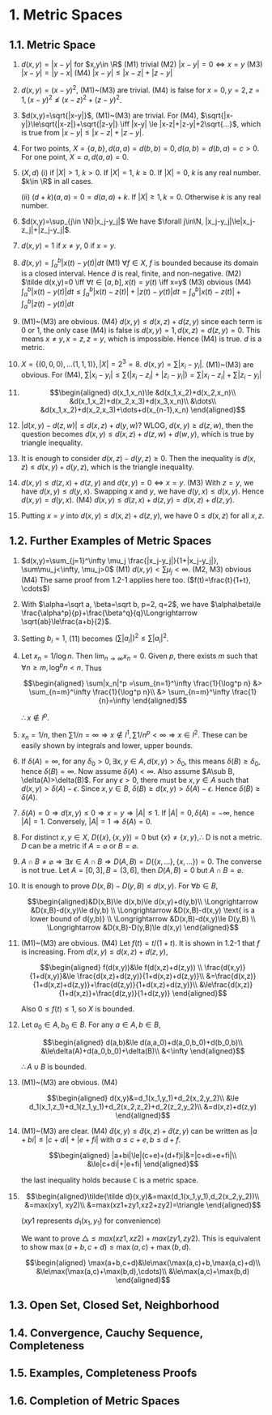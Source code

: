 # 1. Metric Spaces

## 1.1. Metric Space

1. $d(x,y)=|x-y|$ for $x,y\in \R$
    (M1) trivial
    (M2) $|x-y|=0 \iff x=y$
    (M3) $|x-y|=|y-x|$
    (M4) $|x-y|\le|x-z|+|z-y|$

2. $d(x,y)=(x-y)^2$, (M1)~(M3) are trivial. (M4) is false for $x=0, y=2, z=1, (x-y)^2\nleq (x-z)^2+(z-y)^2$.

3. $d(x,y)=\sqrt{|x-y|}$, (M1)~(M3) are trivial. For (M4), $\sqrt{|x-y|}\le\sqrt{|x-z|}+\sqrt{|z-y|} \iff |x-y| \le |x-z|+|z-y|+2\sqrt{...}$, which is true from $|x-y|\le |x-z|+|z-y|$.

4. For two points, $X=\{a,b\}, d(a,a)=d(b,b)=0, d(a,b)=d(b,a)=c>0$. For one point, $X={a}, d(a,a)=0$.

5. $(X,d)$
    (i) if $|X|>1$, $k>0$. If $|X|=1$, $k\ge 0$. If $|X|=0$, $k$ is any real number. $k\in \R$ in all cases.

    (ii) $(d+k)(a,a)=0=d(a,a)+k$. If $|X|\ge 1, k=0$. Otherwise $k$ is any real number.

6. $d(x,y)=\sup_{j\in \N}|x_j-y_j|$
    We have $\forall j\in\N, |x_j-y_j|\le|x_j-z_j|+|z_j-y_j|$.

7. $d(x,y)=1$ if $x\ne y$, 0 if $x=y$.

8. $\tilde d(x,y)=\int_a^b |x(t)-y(t)|dt$
    (M1) $\forall f\in X$, $f$ is bounded because its domain is a closed interval. Hence $\tilde d$ is real, finite, and non-negative.
    (M2) $\tilde d(x,y)=0 \iff $\forall t\in[a,b], x(t)=y(t)$ \iff x=y$
    (M3) obvious
    (M4) $\int_a^b |x(t)-y(t)|dt\le \int_a^b |x(t)-z(t)|+|z(t)-y(t)|dt = \int_a^b |x(t)-z(t)|+\int_a^b |z(t)-y(t)|dt$

9. (M1)~(M3) are obvious.
    (M4) $d(x,y)\le d(x,z)+d(z,y)$
    since each term is $0$ or $1$, the only case (M4) is false is $d(x,y)=1, d(x,z)=d(z,y)=0$. This means $x\ne y, x=z, z=y$, which is impossible. Hence (M4) is true. $d$ is a metric.

10. $X=\{(0,0,0),...(1,1,1)\}, |X|=2^3=8$. $d(x,y)=\sum |x_i-y_i|$.
    (M1)~(M3) are obvious.
    For (M4), $\sum |x_i-y_i|\le\sum(|x_i-z_i|+|z_i-y_i|)=\sum|x_i-z_i|+\sum|z_i-y_i|$

11. $$\begin{aligned}
    d(x_1,x_n)\le &d(x_1,x_2)+d(x_2,x_n)\\
    &d(x_1,x_2)+d(x_2,x_3)+d(x_3,x_n)\\
    &\dots\\
    &d(x_1,x_2)+d(x_2,x_3)+\dots+d(x_{n-1},x_n)
    \end{aligned}$$

12. $|d(x,y)-d(z,w)|\le d(x,z)+d(y,w)$?
    WLOG, $d(x,y)\ge d(z,w)$, then the question becomes
    $d(x,y)\le d(x,z)+d(z,w)+d(w,y)$, which is true by triangle inequality.

13. It is enough to consider $d(x,z)-d(y,z)\ge0$. Then the inequality is $d(x,z)\le d(x,y)+d(y,z)$, which is the triangle inequality.

14. $d(x,y)\le d(z,x)+d(z,y)$ and $d(x,y)=0 \iff x=y$.
    (M3) With $z=y$, we have $d(x,y)\le d(y,x)$. Swapping $x$ and $y$, we have $d(y,x)\le d(x,y)$. Hence $d(x,y)=d(y,x)$.
    (M4) $d(x,y)\le d(z,x)+d(z,y)=d(x,z)+d(z,y)$.

15. Putting $x=y$ into $d(x,y)\le d(x,z)+d(z,y)$, we have $0\le d(x,z)$ for all $x, z$.

## 1.2. Further Examples of Metric Spaces

1. $d(x,y)=\sum_{j=1}^\infty \mu_j \frac{|x_j-y_j|}{1+|x_j-y_j|}, \sum\mu_j<\infty, \mu_j>0$
    (M1) $d(x,y)<\sum \mu_j <\infty$.
    (M2, M3) obvious
    (M4) The same proof from 1.2-1 applies here too. ($f(t)=\frac{t}{1+t}, \cdots$)

2. With $\alpha=\sqrt a, \beta=\sqrt b, p=2, q=2$, we have $\alpha\beta\le \frac{\alpha^p}{p}+\frac{\beta^q}{q}\Longrightarrow \sqrt{ab}\le\frac{a+b}{2}$.

3. Setting $b_i=1$, (11) becomes $(\sum|a_i|)^2\le\sum|a_i|^2$.

4. Let $x_n=1/\log n$. Then $\lim_{n\to\infty} x_n=0$. Given $p$, there exists $m$ such that $\forall n\ge m, \log^pn<n$. Thus

    $$\begin{aligned}
    \sum|x_n|^p
    =\sum_{n=1}^\infty \frac{1}{\log^p n}
    &> \sum_{n=m}^\infty \frac{1}{\log^p n}\\
    &> \sum_{n=m}^\infty \frac{1}{n}=\infty
    \end{aligned}$$

    $\therefore x\notin l^p$.

5. $x_n=1/n$, then $\sum 1/n=\infty\Longrightarrow x\notin l^1, \sum1/n^p<\infty\Longrightarrow x\in l^2$. These can be easily shown by integrals and lower, upper bounds.

6. If $\delta(A)=\infty$, for any $\delta_0>0, \exists x,y\in A, d(x,y)>\delta_0$, this means $\delta(B)\ge\delta_0$, hence $\delta(B)=\infty$. Now assume $\delta(A)<\infty$. Also assume $A\sub B, \delta(A)>\delta(B)$. For any $\epsilon>0$, there must be $x,y\in A$ such that $d(x,y)>\delta(A)-\epsilon$. Since $x,y\in B$, $\delta(B)\ge d(x,y)>\delta(A)-\epsilon$. Hence $\delta(B)\ge \delta(A)$.

7. $\delta(A)=0\Longrightarrow d(x,y)\le 0\Longrightarrow x=y\Longrightarrow |A|\le 1$. If $|A|=0, \delta(A)=-\infty$, hence $|A|=1$. Conversely, $|A|=1\Longrightarrow \delta(A)=0$.

8. For distinct $x,y\in X$, $D(\{x\},\{x,y\})=0$ but $\{x\}\ne\{x,y\}, \therefore$ D is not a metric. $D$ can be a metric if $A=\varnothing$ or $B=\varnothing$.

9. $A\cap B\ne \varnothing\Longrightarrow\exists x\in A\cap B\Longrightarrow D(A,B)=D(\{x,\dots\},\{x,\dots\})=0$. The converse is not true. Let $A=[0,3], B=(3,6]$, then $D(A,B)=0$ but $A\cap B=\varnothing$.

10. It is enough to prove $D(x,B)-D(y,B)\le d(x,y)$. For $\forall b\in B$,

    $$\begin{aligned}&D(x,B)\le d(x,b)\le d(x,y)+d(y,b)\\
    \Longrightarrow &D(x,B)-d(x,y)\le d(y,b) \\
    \Longrightarrow &D(x,B)-d(x,y) \text{ is a lower bound of d(y,b)} \\
    \Longrightarrow &D(x,B)-d(x,y)\le D(y,B) \\
    \Longrightarrow &D(x,B)-D(y,B)\le d(x,y)
    \end{aligned}$$

11. (M1)~(M3) are obvious.
    (M4) Let $f(t)=t/(1+t)$. It is shown in 1.2-1 that $f$ is increasing.
    From $d(x,y)\le d(x,z)+d(z,y)$,

    $$\begin{aligned}
    f(d(x,y))&\le f(d(x,z)+d(z,y)) \\
    \frac{d(x,y)}{1+d(x,y)}&\le \frac{d(x,z)+d(z,y)}{1+d(x,z)+d(z,y)}\\
    &=\frac{d(x,z)}{1+d(x,z)+d(z,y)}+\frac{d(z,y)}{1+d(x,z)+d(z,y)}\\
    &\le\frac{d(x,z)}{1+d(x,z)}+\frac{d(z,y)}{1+d(z,y)}
    \end{aligned}$$

    Also $0\le f(t)\le 1$, so $X$ is bounded.

12. Let $a_0\in A, b_0\in B$. For any $a\in A, b\in B$,

    $$\begin{aligned}
    d(a,b)&\le d(a,a_0)+d(a_0,b_0)+d(b_0,b)\\
    &\le\delta(A)+d(a_0,b_0)+\delta(B)\\
    &<\infty
    \end{aligned}$$

    $\therefore A\cup B$ is bounded.

13. (M1)~(M3) are obvious.
    (M4)

    $$\begin{aligned}
    d(x,y)&=d_1(x_1,y_1)+d_2(x_2,y_2)\\
    &\le d_1(x_1,z_1)+d_1(z_1,y_1)+d_2(x_2,z_2)+d_2(z_2,y_2)\\
    &=d(x,z)+d(z,y)
    \end{aligned}$$


14. (M1)~(M3) are clear.
    (M4) $\tilde d(x,y)\le \tilde d(x,z)+\tilde d(z,y)$ can be written as $|a+bi|\le|c+di|+|e+fi|$ with $a\le c+e, b\le d+f$.

    $$\begin{aligned}
    |a+bi|\le|(c+e)+(d+f)i|&=|c+di+e+fi|\\
    &\le|c+di|+|e+fi|
    \end{aligned}$$

    the last inequality holds because $\mathbb C$ is a metric space.


15. $$\begin{aligned}\tilde{\tilde d}(x,y)&=max(d_1(x_1,y_1),d_2(x_2,y_2))\\
    &=max(xy1, xy2)\\
    &=max(xz1+zy1,xz2+zy2)=\triangle
    \end{aligned}$$

    ($xy1$ represents $d_1(x_1,y_1)$ for convenience)

    We want to prove $\triangle\le max(xz1, xz2)+max(zy1,zy2)$. This is equivalent to show $\max(a+b,c+d)\le \max(a,c)+\max(b,d)$.

    $$\begin{aligned}
    \max(a+b,c+d)&\le\max(\max(a,c)+b,\max(a,c)+d)\\
    &\le\max(\max(a,c)+\max(b,d),\cdots)\\
    &\le\max(a,c)+\max(b,d)
    \end{aligned}$$

## 1.3. Open Set, Closed Set, Neighborhood
## 1.4. Convergence, Cauchy Sequence, Completeness
## 1.5. Examples, Completeness Proofs
## 1.6. Completion of Metric Spaces
